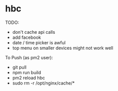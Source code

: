 # hbc

TODO:
 - don't cache api calls
 - add facebook
 - date / time picker is awful
 - top menu on smaller devices might not work well

To Push (as pm2 user):
 - git pull
 - npm run build
 - pm2 reload hbc
 - sudo rm -r /opt/nginx/cache/*
